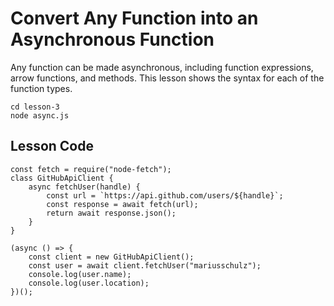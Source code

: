 # Convert Any Function into an Asynchronous Function

Any function can be made asynchronous, including function expressions, arrow functions, and methods. This lesson shows the syntax for each of the function types.

```
cd lesson-3
node async.js
```

## Lesson Code

```
const fetch = require("node-fetch");
class GitHubApiClient {
    async fetchUser(handle) {
        const url = `https://api.github.com/users/${handle}`;
        const response = await fetch(url);
        return await response.json();
    }
}

(async () => {
    const client = new GitHubApiClient();
    const user = await client.fetchUser("mariusschulz");
    console.log(user.name);
    console.log(user.location);
})();
```
